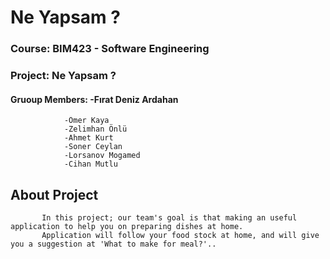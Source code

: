 # Ne Yapsam ?

### Course:  BIM423 - Software Engineering
### Project: Ne Yapsam ?
#### Gruoup Members: -Fırat Deniz Ardahan
                -Ömer Kaya
                -Zelimhan Önlü
                -Ahmet Kurt
                -Soner Ceylan
                -Lorsanov Mogamed
                -Cihan Mutlu
                
                
                
  ##                              About Project   
                                
                               
           In this project; our team's goal is that making an useful application to help you on preparing dishes at home. 
           Application will follow your food stock at home, and will give you a suggestion at 'What to make for meal?'..     
